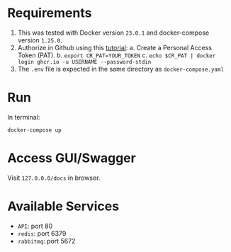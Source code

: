 # Requirements
1. This was tested with Docker version `23.0.1` and docker-compose version `1.25.0`.
2. Authorize in Github using this [tutorial](https://docs.github.com/en/packages/working-with-a-github-packages-registry/working-with-the-container-registry#authenticating-with-a-personal-access-token-classic):
  a. Create a Personal Access Token (PAT).
  b. `export CR_PAT=YOUR_TOKEN`
  c. `echo $CR_PAT | docker login ghcr.io -u USERNAME --password-stdin`
3. The `.env` file is expected in the same directory as `docker-compose.yaml`
# Run
In terminal:
```
docker-compose up
```

# Access GUI/Swagger
Visit `127.0.0.0/docs` in browser.

# Available Services
- `API`: port 80
- `redis`: port 6379
- `rabbitmq`: port 5672
